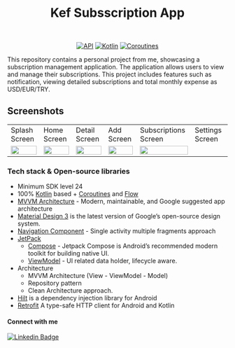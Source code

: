 <h1 align="center">Kef Subsscription App</h1>
<p align="center">  
  </p>
</br>

<p align="center">
  <a href="https://android-arsenal.com/api?level=24"><img alt="API" src="https://img.shields.io/badge/API-24%2B-brightgreen.svg?style=flat"/></a>
  <a href="https://kotlinlang.org"><img alt="Kotlin" src="https://img.shields.io/badge/Kotlin-1.9.xx-blue"/></a>
  <a href="https://developer.android.com/kotlin/coroutines"><img alt="Coroutines" src="https://img.shields.io/badge/Coroutines-Asynchronous-red"/></a>  
</p>
    <p>This repository contains a personal project from me, showcasing a subscription management application. The application allows users to view and manage their subscriptions. This project includes features such as notification, viewing detailed subscriptions and total monthly expense as USD/EUR/TRY.</p>

## Screenshots

<table>
    <tr>
    <td>Splash Screen</td>
    <td>Home Screen</td>
    <td>Detail Screen</td>
    <td>Add Screen</td>
    <td>Subscriptions Screen</td>
    <td>Settings Screen</td>

   </tr> 
  <tr>
    <td><img src=""width="100%"></td>
    <td><img src="" width="100%"></td>
    <td><img src="" width="100%"></td>
    <td><img src="" width="100%"></td>
    <td><img src="" width="100%"></td>
   </tr>  
  </tr>
</table>

### Tech stack & Open-source libraries
- Minimum SDK level 24
- 100% [Kotlin](https://kotlinlang.org/) based + [Coroutines](https://github.com/Kotlin/kotlinx.coroutines) and [Flow](https://developer.android.com/kotlin/flow)
- [MVVM Architecture](https://developer.android.com/jetpack/guide) - Modern, maintainable, and Google suggested app architecture
- [Material Design 3](https://m3.material.io/) is the latest version of Google’s open-source design system.
- [Navigation Component](https://developer.android.com/guide/navigation) - Single activity multiple fragments approach
- [JetPack](https://developer.android.com/jetpack)
    - [Compose](https://developer.android.com/jetpack/compose) - Jetpack Compose is Android’s recommended modern toolkit for building native UI.
    - [ViewModel](https://developer.android.com/topic/libraries/architecture/viewmodel) - UI related data holder, lifecycle aware.
- Architecture
  - MVVM Architecture (View  - ViewModel - Model)
  - Repository pattern
  - Clean Architecture approach.
- [Hilt](https://developer.android.com/training/dependency-injection/hilt-android) is a dependency injection library for Android
- [Retrofit](https://square.github.io/retrofit/) A type-safe HTTP client for Android and Kotlin





#### Connect with me

[![Linkedin Badge](https://img.shields.io/badge/-Linkedin-6B84BB?style=quare&labelColor=6B84BB&logo=Linkedin&logoColor=white&link=link)](https://https://www.linkedin.com/in/hasanerayucar/) 
